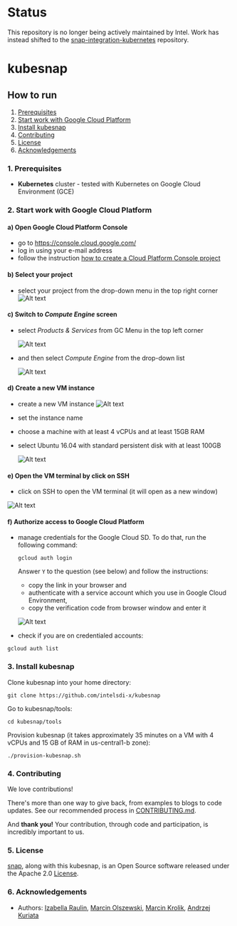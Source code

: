 # Status

This repository is no longer being actively maintained by Intel. Work has instead shifted to the [snap-integration-kubernetes](https://github.com/intelsdi-x/snap-integration-kubernetes) repository.

# kubesnap

## How to run
1. [Prerequisites](#1-prerequisites)  
2. [Start work with Google Cloud Platform](#2-start-work-with-google-cloud-platform)  
3. [Install kubesnap](#3-install-kubesnap)
4. [Contributing](#4-contributing)  
5. [License](#5-license)  
6. [Acknowledgements](#6-acknowledgements)  

### 1. Prerequisites

- **Kubernetes** cluster - tested with Kubernetes on Google Cloud Environment (GCE)

### 2. Start work with Google Cloud Platform

#### a) Open Google Cloud Platform Console
 - go to https://console.cloud.google.com/  
 - log in using your e-mail address
 - follow the instruction [how to create a Cloud Platform Console project](https://cloud.google.com/storage/docs/quickstart-console)


#### b) Select your project  
- select your project from the drop-down menu in the top right corner
  ![Alt text](docs/images/image_01.png "Selecting a project in Cloud Platform Console")  

#### c) Switch to _**Compute Engine**_ screen

- select _Products & Services_ from GC Menu in the top left corner  

  ![Alt text](docs/images/image_02.png "Google Cloud Console Menu") 

- and then select _Compute Engine_ from the drop-down list

  ![Alt text](docs/images/image_03.png "Selecting Compute Engine in Google Cloud Console Menu")

#### d) Create a new VM instance  
- create a new VM instance
  ![Alt text](docs/images/image_04.png "Creating an VM instance")  

- set the instance name
- choose a machine with at least 4 vCPUs and at least 15GB RAM
- select Ubuntu 16.04 with standard persistent disk with at least 100GB

  ![Alt text](docs/images/image_05.png "Setting up a new VM")  

#### e) Open the VM terminal by click on SSH  
 -  click on SSH to open the VM terminal (it will open as a new window)

  ![Alt text](docs/images/image_07.png "Opening the terminal of Virtual Machine") 

#### f) Authorize access to Google Cloud Platform  
- manage credentials for the Google Cloud SD. To do that, run the following command:
  ```
  gcloud auth login
  ```
  Answer `Y` to the question (see below) and follow the instructions:
  -	copy the link in your browser and 
  -	authenticate with a service account which you use in Google Cloud Environment,
  - copy the verification code from browser window and enter it

  ![Alt text](docs/images/image_08.png "Access authorization to Google Cloud Platform")

- check if you are on credentialed accounts:  
 ```
 gcloud auth list
 ```


### 3. Install kubesnap  
Clone kubesnap into your home directory:
```
git clone https://github.com/intelsdi-x/kubesnap
```

Go to kubesnap/tools:
```
cd kubesnap/tools
```

Provision kubesnap (it takes approximately 35 minutes on a VM with 4 vCPUs and 15 GB of RAM in us-central1-b zone):
```
./provision-kubesnap.sh
```

### 4. Contributing
We love contributions!

There's more than one way to give back, from examples to blogs to code updates. See our recommended process in [CONTRIBUTING.md](CONTRIBUTING.md).

And **thank you!** Your contribution, through code and participation, is incredibly important to us.

### 5. License
[snap](http://github.com/intelsdi-x/snap), along with this kubesnap, is an Open Source software released under the Apache 2.0 [License](LICENSE).

### 6. Acknowledgements
* Authors: [Izabella Raulin](https://github.com/IzabellaRaulin),  [Marcin Olszewski](https://github.com/marcintao),  [Marcin Krolik](https://github.com/marcin-krolik), [Andrzej Kuriata](https://github.com/andrzej-k/)
